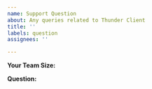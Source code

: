 ```yaml
---
name: Support Question
about: Any queries related to Thunder Client
title: ''
labels: question
assignees: ''

---
```


**Your Team Size:**
<!--- How many team members using Thunder Client, will help to improve the product --->

**Question:**
